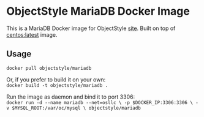 # ObjectStyle MariaDB Docker Image
This is a MariaDB Docker image for ObjectStyle [site](http://www.objectstyle.com/). Built on top of [centos:latest](https://hub.docker.com/_/centos/) image.

## Usage

`docker pull objectstyle/mariadb`

Or, if you prefer to build it on your own:  
`docker build -t objectstyle/mariadb .`

Run the image as daemon and bind it to port 3306:  
`docker run -d --name mariadb --net=osllc \
	-p $DOCKER_IP:3306:3306 \
	-v $MYSQL_ROOT:/var/oc/mysql \
	objectstyle/mariadb`